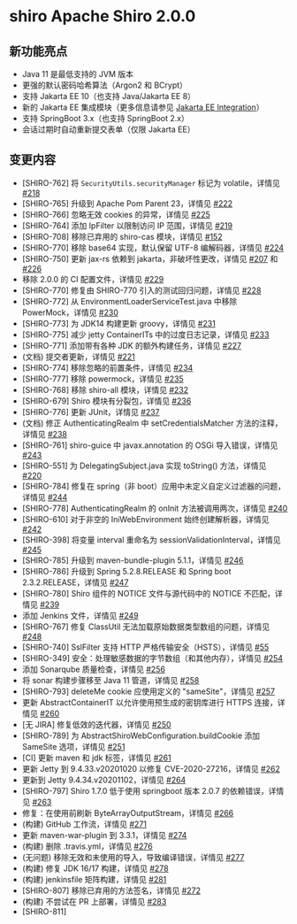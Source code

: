 # shiro Apache Shiro 2.0.0

## 新功能亮点

- Java 11 是最低支持的 JVM 版本
- 更强的默认密码哈希算法（Argon2 和 BCrypt）
- 支持 Jakarta EE 10（也支持 Java/Jakarta EE 8）
- 新的 Jakarta EE 集成模块（更多信息请参见 [Jakarta EE Integration](https://shiro.apache.org/jakarta-ee.html)）
- 支持 SpringBoot 3.x（也支持 SpringBoot 2.x）
- 会话过期时自动重新提交表单（仅限 Jakarta EE）

## 变更内容

- [SHIRO-762] 将 `SecurityUtils.securityManager` 标记为 volatile，详情见 [#218](https://github.com/apache/shiro/pull/218)
- [SHIRO-765] 升级到 Apache Pom Parent 23，详情见 [#222](https://github.com/apache/shiro/pull/222)
- [SHIRO-766] 忽略无效 cookies 的异常，详情见 [#225](https://github.com/apache/shiro/pull/225)
- [SHIRO-764] 添加 IpFilter 以限制访问 IP 范围，详情见 [#219](https://github.com/apache/shiro/pull/219)
- [SHIRO-708] 移除已弃用的 shiro-cas 模块，详情见 [#152](https://github.com/apache/shiro/pull/152)
- [SHIRO-770] 移除 base64 实现，默认保留 UTF-8 编解码器，详情见 [#224](https://github.com/apache/shiro/pull/224)
- [SHIRO-750] 更新 jax-rs 依赖到 jakarta，非破坏性更改，详情见 [#207](https://github.com/apache/shiro/pull/207) 和 [#226](https://github.com/apache/shiro/pull/226)
- 移除 2.0.0 的 CI 配置文件，详情见 [#229](https://github.com/apache/shiro/pull/229)
- [SHIRO-770] 修复由 SHIRO-770 引入的测试回归问题，详情见 [#228](https://github.com/apache/shiro/pull/228)
- [SHIRO-772] 从 EnvironmentLoaderServiceTest.java 中移除 PowerMock，详情见 [#230](https://github.com/apache/shiro/pull/230)
- [SHIRO-773] 为 JDK14 构建更新 groovy，详情见 [#231](https://github.com/apache/shiro/pull/231)
- [SHIRO-775] 减少 jetty ContainerITs 中的过度日志记录，详情见 [#233](https://github.com/apache/shiro/pull/233)
- [SHIRO-771] 添加带有各种 JDK 的额外构建任务，详情见 [#227](https://github.com/apache/shiro/pull/227)
- (文档) 提交者更新，详情见 [#221](https://github.com/apache/shiro/pull/221)
- [SHIRO-774] 移除忽略的前置条件，详情见 [#234](https://github.com/apache/shiro/pull/234)
- [SHIRO-777] 移除 powermock，详情见 [#235](https://github.com/apache/shiro/pull/235)
- [SHIRO-768] 移除 shiro-all 模块，详情见 [#232](https://github.com/apache/shiro/pull/232)
- [SHIRO-679] Shiro 模块有分裂包，详情见 [#236](https://github.com/apache/shiro/pull/236)
- [SHIRO-776] 更新 JUnit，详情见 [#237](https://github.com/apache/shiro/pull/237)
- (文档) 修正 AuthenticatingRealm 中 setCredentialsMatcher 方法的注释，详情见 [#238](https://github.com/apache/shiro/pull/238)
- [SHIRO-761] shiro-guice 中 javax.annotation 的 OSGi 导入错误，详情见 [#243](https://github.com/apache/shiro/pull/243)
- [SHIRO-551] 为 DelegatingSubject.java 实现 toString() 方法，详情见 [#220](https://github.com/apache/shiro/pull/220)
- [SHIRO-784] 修复在 spring（非 boot）应用中未定义自定义过滤器的问题，详情见 [#244](https://github.com/apache/shiro/pull/244)
- [SHIRO-778] AuthenticatingRealm 的 onInit 方法被调用两次，详情见 [#240](https://github.com/apache/shiro/pull/240)
- [SHIRO-610] 对于非空的 IniWebEnvironment 始终创建解析器，详情见 [#242](https://github.com/apache/shiro/pull/242)
- [SHIRO-398] 将变量 interval 重命名为 sessionValidationInterval，详情见 [#245](https://github.com/apache/shiro/pull/245)
- [SHIRO-785] 升级到 maven-bundle-plugin 5.1.1，详情见 [#246](https://github.com/apache/shiro/pull/246)
- [SHIRO-786] 升级到 Spring 5.2.8.RELEASE 和 Spring boot 2.3.2.RELEASE，详情见 [#247](https://github.com/apache/shiro/pull/247)
- [SHIRO-780] Shiro 组件的 NOTICE 文件与源代码中的 NOTICE 不匹配，详情见 [#239](https://github.com/apache/shiro/pull/239)
- 添加 Jenkins 文件，详情见 [#249](https://github.com/apache/shiro/pull/249)
- [SHIRO-767] 修复 ClassUtil 无法加载原始数据类型数组的问题，详情见 [#248](https://github.com/apache/shiro/pull/248)
- [SHIRO-740] SslFilter 支持 HTTP 严格传输安全（HSTS），详情见 [#55](https://github.com/apache/shiro/pull/55)
- [SHIRO-349] 安全：处理敏感数据的字节数组（和其他内存），详情见 [#254](https://github.com/apache/shiro/pull/254)
- 添加 Sonarqube 质量检查，详情见 [#256](https://github.com/apache/shiro/pull/256)
- 将 sonar 构建步骤移至 Java 11 管道，详情见 [#258](https://github.com/apache/shiro/pull/258)
- [SHIRO-793] deleteMe cookie 应使用定义的 "sameSite"，详情见 [#257](https://github.com/apache/shiro/pull/257)
- 更新 AbstractContainerIT 以允许使用预生成的密钥库进行 HTTPS 连接，详情见 [#260](https://github.com/apache/shiro/pull/260)
- [无 JIRA] 修复低效的迭代器，详情见 [#250](https://github.com/apache/shiro/pull/250)
- [SHIRO-789] 为 AbstractShiroWebConfiguration.buildCookie 添加 SameSite 选项，详情见 [#251](https://github.com/apache/shiro/pull/251)
- [CI] 更新 maven 和 jdk 标签，详情见 [#261](https://github.com/apache/shiro/pull/261)
- 更新 Jetty 到 9.4.33.v20201020 以修复 CVE-2020-27216，详情见 [#262](https://github.com/apache/shiro/pull/262)
- 更新到 Jetty 9.4.34.v20201102，详情见 [#264](https://github.com/apache/shiro/pull/264)
- [SHIRO-797] Shiro 1.7.0 低于使用 springboot 版本 2.0.7 的依赖错误，详情见 [#263](https://github.com/apache/shiro/pull/263)
- 修复：在使用前刷新 ByteArrayOutputStream，详情见 [#266](https://github.com/apache/shiro/pull/266)
- (构建) GitHub 工作流，详情见 [#271](https://github.com/apache/shiro/pull/271)
- 更新 maven-war-plugin 到 3.3.1，详情见 [#274](https://github.com/apache/shiro/pull/274)
- (构建) 删除 .travis.yml，详情见 [#276](https://github.com/apache/shiro/pull/276)
- (无问题) 移除无效和未使用的导入，导致编译错误，详情见 [#277](https://github.com/apache/shiro/pull/277)
- (构建) 修复 JDK 16/17 构建，详情见 [#278](https://github.com/apache/shiro/pull/278)
- (构建) jenkinsfile 矩阵构建，详情见 [#281](https://github.com/apache/shiro/pull/281)
- [SHIRO-807] 移除已弃用的方法签名，详情见 [#272](https://github.com/apache/shiro/pull/272)
- (构建) 不尝试在 PR 上部署，详情见 [#283](https://github.com/apache/shiro/pull/283)
- [SHIRO-811] 